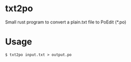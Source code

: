 # txt2po

Small rust program to convert a plain.txt file to PoEdit (*.po)

# Usage

```
$ txt2po input.txt > output.po
```